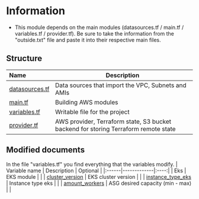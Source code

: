 # Information
 - This module depends on the main modules (datasources.tf / main.tf / variables.tf / provider.tf). Be sure to take the information from the "outside.txt" file and paste it into their respective main files.

## Structure
| Name | Description |
|:------|-------------|
| [datasources.tf](datasources.tf) | Data sources that import the VPC, Subnets and AMIs |
| [main.tf](main.tf) | Building AWS modules |
| [variables.tf](variables.tf) | Writable file for the project |
| [provider.tf](provider.tf) | AWS provider, Terraform state, S3 bucket backend for storing Terraform remote state |

## Modified documents
In the file "variables.tf" you find everything that the variables modify.
| Variable name | Description | Optional |
|:------|-------------|:----:|
| Eks | EKS module |  |
| [cluster_version](variables.tf) | EKS cluster version |  |
| [instance_type_eks](variables.tf) | Instance type eks |  |
| [amount_workers](variables.tf) | ASG desired capacity (min - max) |  |